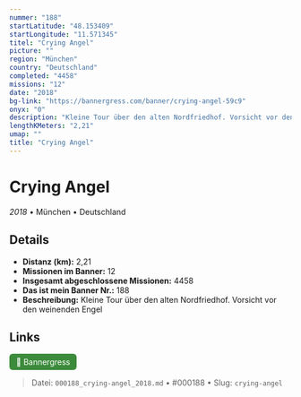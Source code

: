 ```yaml
---
nummer: "188"
startLatitude: "48.153409"
startLongitude: "11.571345"
titel: "Crying Angel"
picture: ""
region: "München"
country: "Deutschland"
completed: "4458"
missions: "12"
date: "2018"
bg-link: "https://bannergress.com/banner/crying-angel-59c9"
onyx: "0"
description: "Kleine Tour über den alten Nordfriedhof. Vorsicht vor den weinenden Engel"
lengthKMeters: "2,21"
umap: ""
title: "Crying Angel"
---
```

# Crying Angel

*2018* • München • Deutschland



## Details
- **Distanz (km):** 2,21
- **Missionen im Banner:** 12
- **Insgesamt abgeschlossene Missionen:** 4458
- **Das ist mein Banner Nr.:** 188
- **Beschreibung:** Kleine Tour über den alten Nordfriedhof. Vorsicht vor den weinenden Engel


## Links
<div style="margin-top: 0.5em;">
<a href="https://bannergress.com/banner/crying-angel-59c9" target="_blank" style="display:inline-block;margin-right:8px;padding:6px 12px;background-color:#3c8b3c;color:white;text-decoration:none;border-radius:6px;">🔗 Bannergress</a>

</div>


> Datei: `000188_crying-angel_2018.md` • #000188 • Slug: `crying-angel`
